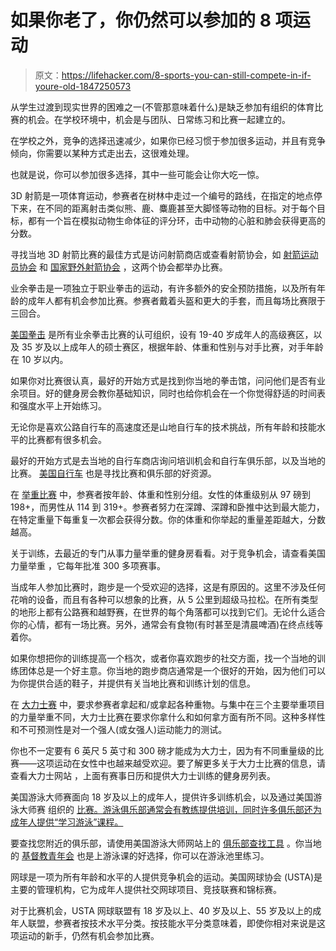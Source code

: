 # 如果你老了，你仍然可以参加的 8 项运动

> 原文：<https://lifehacker.com/8-sports-you-can-still-compete-in-if-youre-old-1847250573>

从学生过渡到现实世界的困难之一(不管那意味着什么)是缺乏参加有组织的体育比赛的机会。在学校环境中，机会是与团队、日常练习和比赛一起建立的。

在学校之外，竞争的选择迅速减少，如果你已经习惯于参加很多运动，并且有竞争倾向，你需要以某种方式走出去，这很难处理。

也就是说，你可以参加很多选择，其中一些可能会让你大吃一惊。

3D 射箭是一项体育运动，参赛者在树林中走过一个编号的路线，在指定的地点停下来，在不同的距离射击类似熊、鹿、麋鹿甚至大脚怪等动物的目标。对于每个目标，都有一个旨在模拟动物生命体征的评分环，击中动物的心脏和肺会获得更高的分数。

寻找当地 3D 射箭比赛的最佳方式是访问射箭商店或查看射箭协会，如 [射箭运动员协会](https://www.asaarchery.com/) 和 [国家野外射箭协会](https://www.nfaausa.com/) ，这两个协会都举办比赛。

业余拳击是一项独立于职业拳击的运动，有许多额外的安全预防措施，以及所有年龄的成年人都有机会参加比赛。参赛者戴着头盔和更大的手套，而且每场比赛限于三回合。

[美国拳击](https://www.teamusa.org/usa-boxing) 是所有业余拳击比赛的认可组织，设有 19-40 岁成年人的高级赛区，以及 35 岁及以上成年人的硕士赛区，根据年龄、体重和性别与对手比赛，对手年龄在 10 岁以内。

如果你对比赛很认真，最好的开始方式是找到你当地的拳击馆，问问他们是否有业余项目。好的健身房会教你基础知识，同时也给你机会在一个你觉得舒适的时间表和强度水平上开始练习。

无论你是喜欢公路自行车的高速度还是山地自行车的技术挑战，所有年龄和技能水平的比赛都有很多机会。

最好的开始方式是去当地的自行车商店询问培训机会和自行车俱乐部，以及当地的比赛。 [美国自行车](https://usacycling.org/get-involved/find-support) 也是寻找比赛和俱乐部的好资源。

在 [举重比赛](https://www.sportsrec.com/enter-mr-olympia-competition-2086332.html) 中，参赛者按年龄、体重和性别分组。女性的体重级别从 97 磅到 198+，而男性从 114 到 319+。参赛者努力在深蹲、深蹲和卧推中达到最大能力，在特定重量下每重复一次都会获得分数。你的体重和你举起的重量差距越大，分数越高。

关于训练，去最近的专门从事力量举重的健身房看看。对于竞争机会，请查看美国力量举重 ，它每年批准 300 多项赛事。

当成年人参加比赛时，跑步是一个受欢迎的选择，这是有原因的。这里不涉及任何花哨的设备，而且有各种可以想象的比赛，从 5 公里到超级马拉松。在所有类型的地形上都有公路赛和越野赛，在世界的每个角落都可以找到它们。无论什么适合你的心情，都有一场比赛。另外，通常会有食物(有时甚至是清晨啤酒)在终点线等着你。

如果你想把你的训练提高一个档次，或者你喜欢跑步的社交方面，找一个当地的训练团体总是一个好主意。你当地的跑步商店通常是一个很好的开始，因为他们可以为你提供合适的鞋子，并提供有关当地比赛和训练计划的信息。

在 [大力士赛](https://www.bodybuilding.com/content/complete-guide-to-competitive-strongman.html) 中，要求参赛者拿起和/或拿起各种重物。与集中在三个主要举重项目的力量举重不同，大力士比赛在要求你拿什么和如何拿方面有所不同。这种多样性和不可预测性是对一个强人(或女强人)运动能力的测试。

你也不一定要有 6 英尺 5 英寸和 300 磅才能成为大力士，因为有不同重量级的比赛——这项运动在女性中也越来越受欢迎。要了解更多关于大力士比赛的信息，请查看大力士网站 ，上面有赛事日历和提供大力士训练的健身房列表。

美国游泳大师赛面向 18 岁及以上的成年人，提供许多训练机会，以及通过美国游泳大师赛 组织的 [比赛。游泳俱乐部通常会有教练提供培训，同时许多俱乐部还为成年人提供“学习游泳”课程。](https://www.usms.org/)

要查找您附近的俱乐部，请使用美国游泳大师网站上的 [俱乐部查找工具](https://www.usms.org/clubs) 。你当地的 [基督教青年会](https://www.ymca.net/) 也是上游泳课的好选择，你可以在游泳池里练习。

网球是一项为所有年龄和水平的人提供竞争机会的运动。美国网球协会 (USTA)是主要的管理机构，它为成年人提供社交网球项目、竞技联赛和锦标赛。

对于比赛机会，USTA 网球联盟有 18 岁及以上、40 岁及以上、55 岁及以上的成年人联盟，参赛者按技术水平分类。按技能水平分类意味着，即使你相对来说是这项运动的新手，仍然有机会参加比赛。